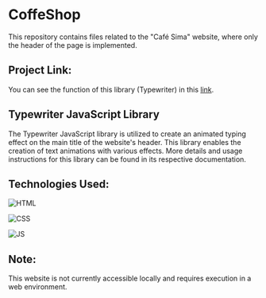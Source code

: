 ﻿# CoffeShop

 <p>
This repository contains files related to the "Café Sima" website, where only the header of the page is implemented.
</p>


## Project Link:
You can see the function of this library (Typewriter) in this [link](https://simamatin.github.io/CoffeShop/).



## Typewriter JavaScript Library

The Typewriter JavaScript library is utilized to create an animated typing effect on the main title of the website's header. This library enables the creation of text animations with various effects. More details and usage instructions for this library can be found in its respective documentation.


## Technologies Used:

![HTML](https://img.shields.io/badge/HTML5-E34F26?style=for-the-badge&logo=html5&logoColor=white)

![CSS](https://img.shields.io/badge/CSS3-1572B6?style=for-the-badge&logo=css3&logoColor=white)

![JS](https://img.shields.io/badge/JavaScript-323330?style=for-the-badge&logo=javascript&logoColor=F7DF1E)


## Note:
This website is not currently accessible locally and requires execution in a web environment.
